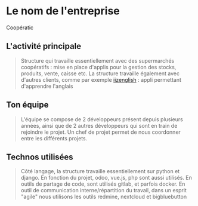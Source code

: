 # Le nom de l'entreprise

Coopératic

## L'activité principale

> Structure qui travaille essentiellement avec des supermarchés coopératifs : mise en place d'applis pour la gestion des stocks, produits, vente, caisse etc. La structure travaille également avec d'autres clients, comme par exemple [iizenglish](https://iizenglish.com/) : appli permettant d'apprendre l'anglais

## Ton équipe

> L'équipe se compose de 2 développeurs présent depuis plusieurs années, ainsi que de 2 autres développeurs qui sont en train de rejoindre le projet. Un chef de projet permet de nous coordonner entre les différents projets.

## Technos utilisées

> Côté langage, la structure travaille essentiellement sur python et django. En fonction du projet, odoo, vue.js, php sont aussi utilisés. En outils de partage de code, sont utilisés gitlab, et parfois docker. En outil de communication interne/répartition du travail, dans un esprit "agile" nous utilisons les outils redmine, nextcloud et bigbluebutton
